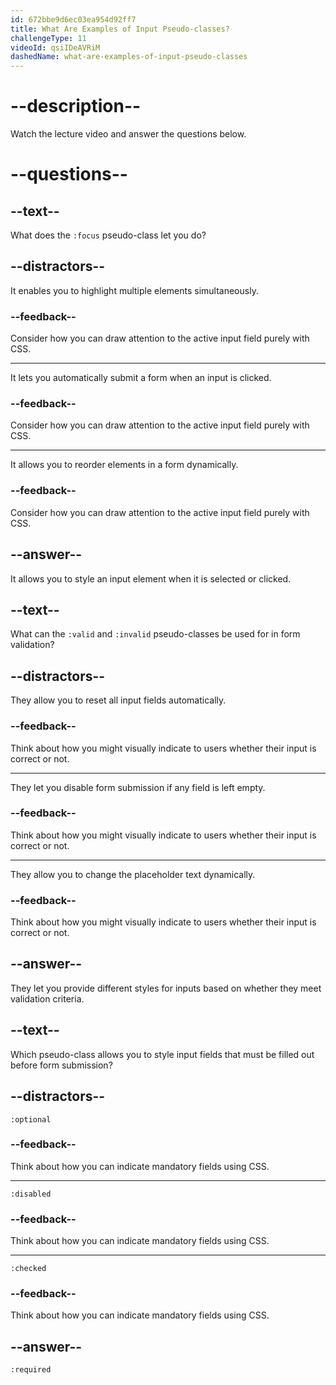 ```yaml
---
id: 672bbe9d6ec03ea954d92ff7
title: What Are Examples of Input Pseudo-classes?
challengeType: 11
videoId: qsiIDeAVRiM
dashedName: what-are-examples-of-input-pseudo-classes
---
```


# --description--

Watch the lecture video and answer the questions below.

# --questions--

## --text--

What does the `:focus` pseudo-class let you do?

## --distractors--

It enables you to highlight multiple elements simultaneously.

### --feedback--

Consider how you can draw attention to the active input field purely with CSS.

---

It lets you automatically submit a form when an input is clicked.

### --feedback--

Consider how you can draw attention to the active input field purely with CSS.

---

It allows you to reorder elements in a form dynamically.

### --feedback--

Consider how you can draw attention to the active input field purely with CSS.

## --answer--

It allows you to style an input element when it is selected or clicked.

## --text--

What can the `:valid` and `:invalid` pseudo-classes be used for in form validation?

## --distractors--

They allow you to reset all input fields automatically.

### --feedback--

Think about how you might visually indicate to users whether their input is correct or not.

---

They let you disable form submission if any field is left empty.

### --feedback--

Think about how you might visually indicate to users whether their input is correct or not.

---

They allow you to change the placeholder text dynamically.

### --feedback--

Think about how you might visually indicate to users whether their input is correct or not.

## --answer--

They let you provide different styles for inputs based on whether they meet validation criteria.

## --text--

Which pseudo-class allows you to style input fields that must be filled out before form submission?

## --distractors--

`:optional`

### --feedback--

Think about how you can indicate mandatory fields using CSS.

---

`:disabled`

### --feedback--

Think about how you can indicate mandatory fields using CSS.

---

`:checked`

### --feedback--

Think about how you can indicate mandatory fields using CSS.

## --answer--

`:required`

